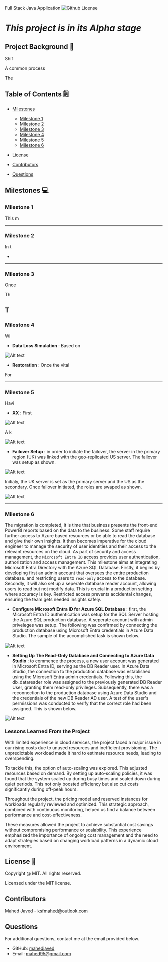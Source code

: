 Full Stack Java Application
![Github License](https://img.shields.io/badge/license-MIT-yellowgreen.svg)

# *This project is in its Alpha stage*

## Project Background 📝

Shif

A common process

The 


## Table of Contents 🗒

* [Milestones](#milestones-💻)

    * [Milestone 1](#milestone-1)
    * [Milestone 2](#milestone-2)
    * [Milestone 3](#milestone-3)
    * [Milestone 4](#milestone-4)
    * [Milestone 5](#milestone-5)
    * [Milestone 6](#milestone-6)

* [License](#license-📛)

* [Contributors](#contributors-😃)

* [Questions](#questions)
## Milestones  💻

### Milestone 1

This m

---

### Milestone 2

In t

* 


  ---

### Milestone 3

Once


Th

T
---

### Milestone 4

Wi

* **Data Loss Simulation** : Based on 

![Alt text](./img/Step_04.png)

* **Restoration** : Once the vital 

For 


---

### Milestone 5

Havi
* **XX** : First

![Alt text](img/replica.png)

A k

![Alt text](img/region.png)

* **Failover Setup** : in order to initiate the failover, the server in the primary region (UK) was linked with the geo-replicated US server. The failover was setup as shown.

![Alt text](img/failover.png)

Initialy, the UK server is set as the primary server and the US as the secondary. Once failover initiated, the roles are swaped as shown.

![Alt text](img/failover_2.png)


---

### Milestone 6

The migration is completed, it is time that business presents the front-end PowerBI reports based on the data to the business. Some staff require further access to Azure based resources or be able to read the database and give their own insights. It then becomes imperative for the cloud engineer to manage the security of user identities and their access to the relevant resources on the cloud. As part of security and access management, the `Microsoft Entra ID` access provides user authentication, authorization and access management. This milestone aims at integrating Microsoft Entra Directory with the Azure SQL Database. Firstly, it begins by developing first an admin account that oversees the entire production database. and restricting users to `read-only` access to the database. Secondly, it will also set up a seperate database reader account, allowing users to read but not modify data. This is crucial in a production setting where accuracy is key. Restricted access prevents accidental changes, ensuring the team gets needed insights safely.


* **Configure Microsoft Entra ID for Azure SQL Database** : first, the Microsoft Entra ID authentication was setup for the SQL Server hosting the Azure SQL production database. A seperate account with admin priveleges was setup. The following was confirmed by connecting the production database using Microsoft Entra credentials in Azure Data Studio. The sample of the accomplished task is shown below.

![Alt text](img/entra_admin.png)


* **Setting Up The Read-Only Database and Connecting to Azure Data Studio** : to commence the process, a new user account was generated in Microsoft Entra ID, serving as the DB Reader user. In Azure Data Studio, the connection to the production database was established using the Microsoft Entra admin credentials. Following this, the db_datareader role was assigned to the previously generated DB Reader User, granting them read-only privileges. Subsequently, there was a reconnection to the production database using Azure Data Studio and the credentials of the new DB Reader AD user. A test of the user's permissions was conducted to verify that the correct role had been assigned. This is shown below.

![Alt text](img/EntraID-Evidence.png)

### Lessons Learned From the Project

With limited experience in cloud services, the project faced a major issue in our rising costs due to unused resources and inefficient provisioning. The unpredictable workload made it hard to estimate resource needs, leading to overspending.

To tackle this, the option of auto-scaling was explored. This adjusted resources based on demand. By setting up auto-scaling policies, it was found that the system scaled up during busy times and scaled down during quiet periods. This not only boosted efficiency but also cut costs significantly during off-peak hours.

Throughout the project, the pricing model and reserved instances for workloads regularly reviewed and optimized. This strategic approach, combined with continuous monitoring, helped us find a balance between performance and cost-effectiveness.

These measures allowed the project to achieve substantial cost savings without compromising performance or scalability. This experience emphasized the importance of ongoing cost management and the need to adapt strategies based on changing workload patterns in a dynamic cloud environment.


## License 📛

Copyright @ MIT. All rights reserved.

Licensed under the MIT license.

## Contributors

Mahed Javed - ksfmahed@outlook.com

## Questions

For additional questions, contact me at the email provided below.

- GitHub: [mahedjaved](https://github.com/mahedjaved/)
- Email:  mahed95@gmail.com